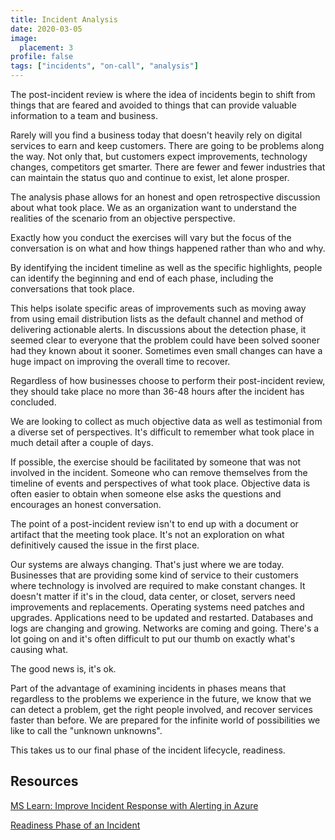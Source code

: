 ```yaml
---
title: Incident Analysis
date: 2020-03-05
image:
  placement: 3
profile: false
tags: ["incidents", "on-call", "analysis"]
---
```


The post-incident review is where the idea of incidents begin to shift from things that are feared and avoided to things that can provide valuable information to a team and business.

Rarely will you find a business today that doesn't heavily rely on digital services to earn and keep customers. There are going to be problems along the way. Not only that, but customers expect improvements, technology changes, competitors get smarter. There are fewer and fewer industries that can maintain the status quo and continue to exist, let alone prosper.

The analysis phase allows for an honest and open retrospective discussion about what took place. We as an organization want to understand the realities of the scenario from an objective perspective.

Exactly how you conduct the exercises will vary but the focus of the conversation is on what and how things happened rather than who and why.

By identifying the incident timeline as well as the specific highlights, people can identify the beginning and end of each phase, including the conversations that took place.

This helps isolate specific areas of improvements such as moving away from using email distribution lists as the default channel and method of delivering actionable alerts. In discussions about the detection phase, it seemed clear to everyone that the problem could have been solved sooner had they known about it sooner. Sometimes even small changes can have a huge impact on improving the overall time to recover.

Regardless of how businesses choose to perform their post-incident review, they should take place no more than 36-48 hours after the incident has concluded. 

We are looking to collect as much objective data as well as testimonial from a diverse set of perspectives. It's difficult to remember what took place in much detail after a couple of days.

If possible, the exercise should be facilitated by someone that was not involved in the incident. Someone who can remove themselves from the timeline of events and perspectives of what took place. Objective data is often easier to obtain when someone else asks the questions and encourages an honest conversation.

The point of a post-incident review isn't to end up with a document or artifact that the meeting took place. It's not an exploration on what definitively caused the issue in the first place.

Our systems are always changing. That's just where we are today. Businesses that are providing some kind of service to their customers where technology is involved are required to make constant changes. It doesn't matter if it's in the cloud, data center, or closet, servers need improvements and replacements. Operating systems need patches and upgrades. Applications need to be updated and restarted. Databases and logs are changing and growing. Networks are coming and going. There's a lot going on and it's often difficult to put our thumb on exactly what's causing what.

The good news is, it's ok.

Part of the advantage of examining incidents in phases means that regardless to the problems we experience in the future, we know that we can detect a problem, get the right people involved, and recover services faster than before. We are prepared for the infinite world of possibilities we like to call the "unknown unknowns".

This takes us to our final phase of the incident lifecycle, readiness.

## Resources

[MS Learn: Improve Incident Response with Alerting in Azure](https://docs.microsoft.com/en-us/learn/modules/incident-response-with-alerting-on-azure/)

[Readiness Phase of an Incident](/post/incident-readiness)
